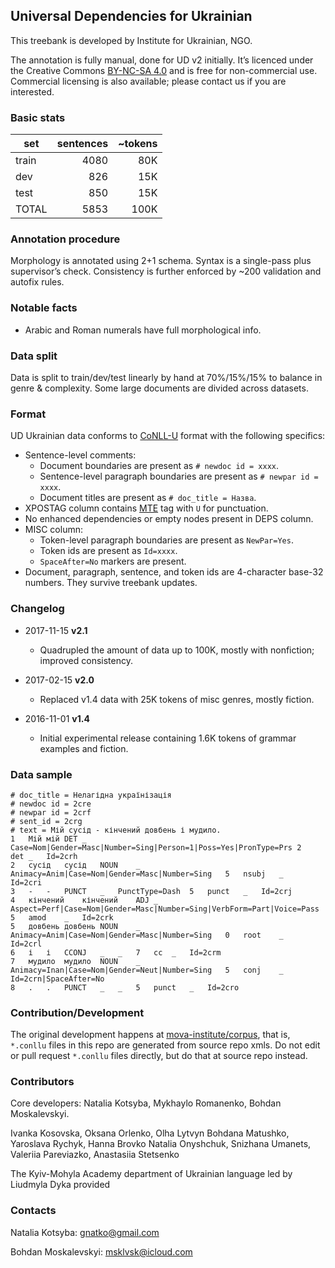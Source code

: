 <!--

citing
known issues
spacing errors preserved, even OCR
holes
apostrophes
* MISC column additionally contains `Promoted=Yes` marker for nodes promoted by elision.
browse brat
play with parser
accuracy stats

translations, time, genre, domain

document count

Belles-lettres Opinion journalism
essay?
fiction
comments / social chat / forum
scientifical article
historical article
folk fairytale
legal (law, contract)
school textbook on science
letters of classics'
info article
upa
yu
news


 -->
## Universal Dependencies for Ukrainian
This treebank is developed by Institute for Ukrainian, NGO.

The annotation is fully manual, done for UD v2 initially.
It’s licenced under the Creative Commons [BY-NC-SA 4.0](https://creativecommons.org/licenses/by-nc-sa/4.0/legalcode) and is free for non-commercial use. Commercial licensing is also available; please contact us if you are interested.

### Basic stats
| set   | sentences | ~tokens |
| ----- |----------:| -------:|
| train |    4080   |    80K  |
| dev   |     826   |    15K  |
| test  |     850   |    15K  |
| TOTAL |    5853   |   100K  |

### Annotation procedure
Morphology is annotated using 2+1 schema. Syntax is a single-pass plus supervisor’s check.
Consistency is further enforced by ~200 validation and autofix rules.

### Notable facts
+ Arabic and Roman numerals have full morphological info.

### Data split
Data is split to train/dev/test linearly by hand at 70%/15%/15% to balance in genre & complexity. Some large documents are divided across datasets.

### Format
UD Ukrainian data conforms to [CoNLL-U](http://universaldependencies.org/format.html) format with the following specifics:
* Sentence-level comments:
  * Document boundaries are present as `# newdoc id = xxxx`.
  * Sentence-level paragraph boundaries are present as `# newpar id = xxxx`.
  * Document titles are present as `# doc_title = Назва`.
* XPOSTAG column contains [MTE](http://nl.ijs.si/ME/V4/msd/html/msd-uk.html) tag with `U` for punctuation.
* No enhanced dependencies or empty nodes present in DEPS column.
* MISC column:
  * Token-level paragraph boundaries are present as `NewPar=Yes`.
  * Token ids are present as `Id=xxxx`.
  * `SpaceAfter=No` markers are present.
* Document, paragraph, sentence, and token ids are 4-character base-32 numbers. They survive treebank updates.

### Changelog
* 2017-11-15 **v2.1**
  * Quadrupled the amount of data up to 100K, mostly with nonfiction; improved consistency.

* 2017-02-15 **v2.0**
  * Replaced v1.4 data with 25K tokens of misc genres, mostly fiction.

* 2016-11-01 **v1.4**
  * Initial experimental release containing 1.6K tokens of grammar examples and fiction.

### Data sample
```
# doc_title = Нелагідна українізація
# newdoc id = 2cre
# newpar id = 2crf
# sent_id = 2crg
# text = Мій сусід - кінчений довбень і мудило.
1	Мій	мій	DET	_	Case=Nom|Gender=Masc|Number=Sing|Person=1|Poss=Yes|PronType=Prs	2	det	_	Id=2crh
2	сусід	сусід	NOUN	_	Animacy=Anim|Case=Nom|Gender=Masc|Number=Sing	5	nsubj	_	Id=2cri
3	-	-	PUNCT	_	PunctType=Dash	5	punct	_	Id=2crj
4	кінчений	кінчений	ADJ	_	Aspect=Perf|Case=Nom|Gender=Masc|Number=Sing|VerbForm=Part|Voice=Pass	5	amod	_	Id=2crk
5	довбень	довбень	NOUN	_	Animacy=Anim|Case=Nom|Gender=Masc|Number=Sing	0	root	_	Id=2crl
6	і	і	CCONJ	_	_	7	cc	_	Id=2crm
7	мудило	мудило	NOUN	_	Animacy=Inan|Case=Nom|Gender=Neut|Number=Sing	5	conj	_	Id=2crn|SpaceAfter=No
8	.	.	PUNCT	_	_	5	punct	_	Id=2cro
```


### Contribution/Development
The original development happens at [mova-institute/corpus](https://github.com/mova-institute/corpus), that is, `*.conllu` files in this repo are generated from source repo xmls. Do not edit or pull request `*.conllu` files directly, but do that at source repo instead.


### Contributors
Core developers: Natalia Kotsyba, Mykhaylo Romanenko, Bohdan Moskalevskyi.

Ivanka Kosovska, Oksana Orlenko, Olha Lytvyn
Bohdana Matushko, Yaroslava Rychyk, Hanna Brovko
Natalia Onyshchuk, Snizhana Umanets, Valeriia Pareviazko, Anastasiia Stetsenko

The Kyiv-Mohyla Academy department of Ukrainian language led by Liudmyla Dyka provided

### Contacts
Natalia Kotsyba: [gnatko@gmail.com](mailto:gnatko@gmail.com)

Bohdan Moskalevskyi: [msklvsk@icloud.com](mailto:msklvsk@icloud.com)

<!--
--- Machine readable metadata ---
#Do not remove
Documentation status: partial
Data source: manual
Data available since: UD v1.4
License: CC BY-NC-SA 4.0
Genre: news fiction nonfiction legal social wiki web
Contributors: Kotsyba, Natalia; Moskalevskyi, Bohdan
Contact: org@mova.institute
-->
